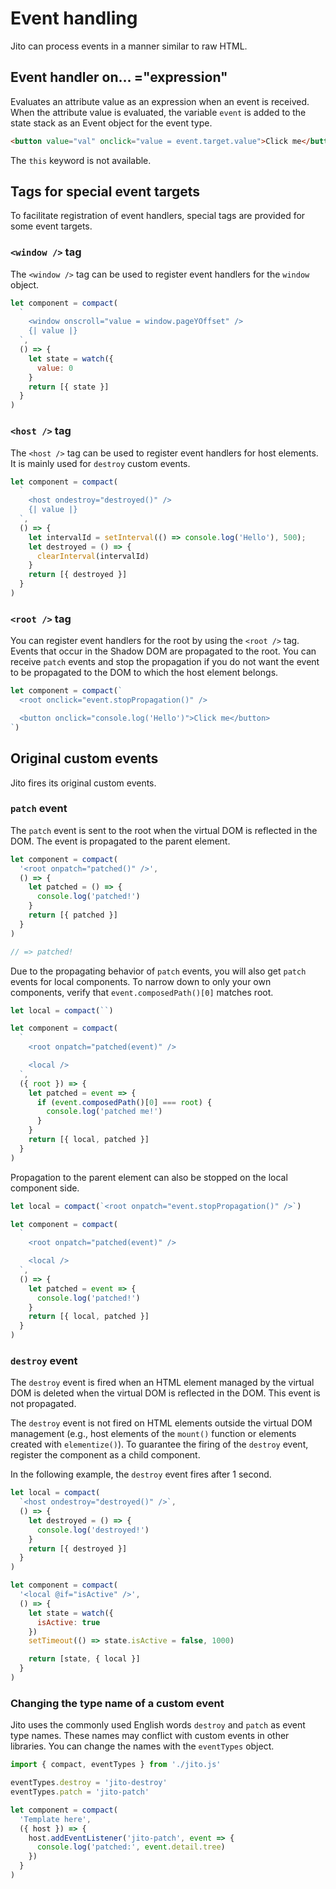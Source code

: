 # Event handling

Jito can process events in a manner similar to raw HTML.

## Event handler on... ="expression"

Evaluates an attribute value as an expression when an event is received.
When the attribute value is evaluated, the variable `event` is added to the state stack as an Event object for the event type.

```html
<button value="val" onclick="value = event.target.value">Click me</button>
```

The `this` keyword is not available.

## Tags for special event targets

To facilitate registration of event handlers, special tags are provided for some event targets.

### `<window />` tag

The `<window />` tag can be used to register event handlers for the `window` object.

```js
let component = compact(
  `
    <window onscroll="value = window.pageYOffset" />
    {| value |}
  `,
  () => {
    let state = watch({
      value: 0
    }
    return [{ state }]
  }
)
```

### `<host />` tag

The `<host />` tag can be used to register event handlers for host elements. It is mainly used for `destroy` custom events.

```js
let component = compact(
  `
    <host ondestroy="destroyed()" />
    {| value |}
  `,
  () => {
    let intervalId = setInterval(() => console.log('Hello'), 500);
    let destroyed = () => {
      clearInterval(intervalId)
    }
    return [{ destroyed }]
  }
)
```

### `<root />` tag

You can register event handlers for the root by using the `<root />` tag.
Events that occur in the Shadow DOM are propagated to the root. You can receive `patch` events and stop the propagation if you do not want the event to be propagated to the DOM to which the host element belongs.

```js
let component = compact(`
  <root onclick="event.stopPropagation()" />

  <button onclick="console.log('Hello')">Click me</button>
`)
```

## Original custom events

Jito fires its original custom events.

### `patch` event

The `patch` event is sent to the root when the virtual DOM is reflected in the DOM. The event is propagated to the parent element.

```js
let component = compact(
  '<root onpatch="patched()" />',
  () => {
    let patched = () => {
      console.log('patched!')
    }
    return [{ patched }]
  }
)

// => patched!
```

Due to the propagating behavior of `patch` events, you will also get `patch` events for local components. To narrow down to only your own components, verify that `event.composedPath()[0]` matches root.

```js
let local = compact(``)

let component = compact(
  `
    <root onpatch="patched(event)" />

    <local />
  `,
  ({ root }) => {
    let patched = event => {
      if (event.composedPath()[0] === root) {
        console.log('patched me!')
      }
    }
    return [{ local, patched }]
  }
)
```

Propagation to the parent element can also be stopped on the local component side.

```js
let local = compact(`<root onpatch="event.stopPropagation()" />`)

let component = compact(
  `
    <root onpatch="patched(event)" />

    <local />
  `,
  () => {
    let patched = event => {
      console.log('patched!')
    }
    return [{ local, patched }]
  }
)
```

### `destroy` event

The `destroy` event is fired when an HTML element managed by the virtual DOM is deleted when the virtual DOM is reflected in the DOM. This event is not propagated.

The `destroy` event is not fired on HTML elements outside the virtual DOM management (e.g., host elements of the `mount()` function or elements created with `elementize()`). To guarantee the firing of the `destroy` event, register the component as a child component.

In the following example, the `destroy` event fires after 1 second.

```js
let local = compact(
  `<host ondestroy="destroyed()" />`,
  () => {
    let destroyed = () => {
      console.log('destroyed!')
    }
    return [{ destroyed }]
  }
)

let component = compact(
  '<local @if="isActive" />',
  () => {
    let state = watch({
      isActive: true
    })
    setTimeout(() => state.isActive = false, 1000)

    return [state, { local }]
  }
)
```

### Changing the type name of a custom event

Jito uses the commonly used English words `destroy` and `patch` as event type names. These names may conflict with custom events in other libraries. You can change the names with the `eventTypes` object.

```js
import { compact, eventTypes } from './jito.js'

eventTypes.destroy = 'jito-destroy'
eventTypes.patch = 'jito-patch'

let component = compact(
  'Template here',
  ({ host }) => {
    host.addEventListener('jito-patch', event => {
      console.log('patched:', event.detail.tree)
    })
  }
)
```
